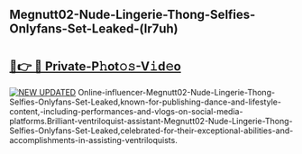 ## Megnutt02-Nude-Lingerie-Thong-Selfies-Onlyfans-Set-Leaked-(lr7uh)


# <h2><a href="https://mediaupload.pro?-19M">🔗👉 🔴 Private-P𝚑ot𝚘𝚜-V𝚒d𝚎o</a></h2>

[![NEW UPDATED](https://i.imgur.com/0qMVB7G.gif)](https://mediaupload.pro?-19M)
Online-influencer-Megnutt02-Nude-Lingerie-Thong-Selfies-Onlyfans-Set-Leaked,known-for-publishing-dance-and-lifestyle-content,-including-performances-and-vlogs-on-social-media-platforms.Brilliant-ventriloquist-assistant-Megnutt02-Nude-Lingerie-Thong-Selfies-Onlyfans-Set-Leaked,celebrated-for-their-exceptional-abilities-and-accomplishments-in-assisting-ventriloquists.  